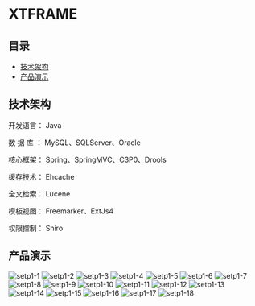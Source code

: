 # XTFRAME
## 目录  
* [技术架构](#技术架构)  
* [产品演示](#产品演示)  

<a name="技术架构"></a>  
## 技术架构
开发语言： Java

数 据 库 ： MySQL、SQLServer、Oracle

核心框架： Spring、SpringMVC、C3P0、Drools

缓存技术： Ehcache

全文检索： Lucene

模板视图： Freemarker、ExtJs4

权限控制： Shiro

<a name="产品演示"></a>  
## 产品演示
![setp1-1](http://www.1990tu.com/i/20200324045545nch.png)
![setp1-2](http://www.1990tu.com/i/202003240457137df.png)
![setp1-3](http://www.1990tu.com/i/20200324045737gql.png)
![setp1-4](http://www.1990tu.com/i/202003240457525me.png)
![setp1-5](http://www.1990tu.com/i/20200324045806p6q.png)
![setp1-6](http://www.1990tu.com/i/20200324045821kq5.png)
![setp1-7](http://www.1990tu.com/i/20200324045837uvu.png)
![setp1-8](http://www.1990tu.com/i/20200324045850kb7.png)
![setp1-9](http://www.1990tu.com/i/20200324045906rp1.png)
![setp1-10](http://www.1990tu.com/i/20200324045920ta2.png)
![setp1-11](http://www.1990tu.com/i/202003240459362xy.png)
![setp1-12](http://www.1990tu.com/i/20200324045950v2k.png)
![setp1-13](http://www.1990tu.com/i/202003240500063o0.png)
![setp1-14](http://www.1990tu.com/i/20200324050021te6.png)
![setp1-15](http://www.1990tu.com/i/20200324050035ent.png)
![setp1-16](http://www.1990tu.com/i/20200324050047gct.png)
![setp1-17](http://www.1990tu.com/i/202003240501019xy.png)
![setp1-18](http://www.1990tu.com/i/20200324050114ys2.png)